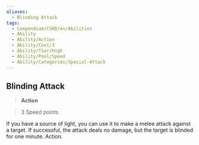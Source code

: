 ```yaml
---
aliases:
  - Blinding Attack
tags:
  - Compendium/CSRD/en/Abilities
  - Ability
  - Ability/Action
  - Ability/Cost/3
  - Ability/Tier/High
  - Ability/Pool/Speed
  - Ability/Categories/Special-Attack
---
```

  
    
## Blinding Attack    
>**Action**    
>3 Speed points  
    
If you have a source of light, you can use it to make a melee attack against a target. If successful, the attack deals no damage, but the target is blinded for one minute. Action.